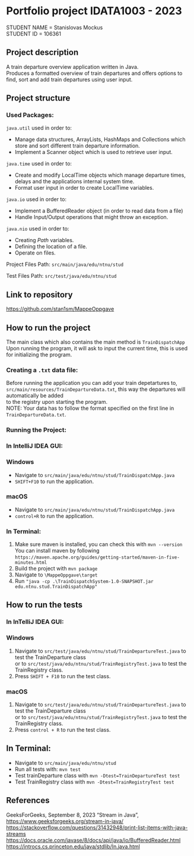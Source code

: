# Portfolio project IDATA1003 - 2023

STUDENT NAME = Stanislovas Mockus  
STUDENT ID = 106361

## Project description

A train departure overview application written in Java.  
Produces a formatted overview of train departures and offers options to find, sort and add train departures using user input. 

## Project structure

[//]: # (TODO: Describe the structure of your project here. How have you used packages in your structure. Where are all sourcefiles stored. Where are all JUnit-test classes stored. etc.)
  ### Used Packages:
  `java.util` used in order to:
  * Manage data structures, ArrayLists, HashMaps and Collections which store and sort different train departure information.
  * Implement a Scanner object which is used to retrieve user input.

`java.time` used in order to:
  * Create and modify LocalTime objects which manage departure times, delays and the applications internal system time.
  * Format user input in order to create LocalTime variables.

`java.io` used in order to:
  * Implement a BufferedReader object (in order to read data from a file)
  * Handle Input/Output operations that might throw an exception.

`java.nio` used in order to:
  * Creating _Path_ variables.
  * Defining the location of a file.
  * Operate on files.

  Project Files Path: `src/main/java/edu/ntnu/stud`  
  
  Test Files Path: `src/test/java/edu/ntnu/stud`
  
## Link to repository

https://github.com/stan1sm/MappeOppgave

## How to run the project

[//]: # (TODO: Describe how to run your project here. What is the main class? What is the main method?
What is the input and output of the program? What is the expected behaviour of the program?)
The main class which also contains the main method is `TrainDispatchApp`  
Upon running the program, it will ask to input the current time, this is used for initializing the program.

### Creating a `.txt` data file:  
Before running the application you can add your train depetartures to,  
`src/main/resources/TrainDepartureData.txt`, this way the departures will automatically be added  
to the registry upon starting the program.  
NOTE: Your data has to follow the format specified on the first line in `TrainDepartureData.txt`.

### Running the Project:

### In IntelliJ IDEA GUI:
  ### Windows
  * Navigate to `src/main/java/edu/ntnu/stud/TrainDispatchApp.java`
  * `SHIFT+F10` to run the application.

  ### macOS
  * Navigate to `src/main/java/edu/ntnu/stud/TrainDispatchApp.java`
  * `control+R` to run the application.

### In Terminal:  
  1. Make sure maven is installed, you can check this with `mvn --version`  
     You can install maven by following `https://maven.apache.org/guides/getting-started/maven-in-five-minutes.html`
  3. Build the project with `mvn package`  
  4. Navigate to `\MappeOppgave\target`
  5. Run `"java -cp .\TrainDispatchSystem-1.0-SNAPSHOT.jar edu.ntnu.stud.TrainDispatchApp"`

## How to run the tests
### In InTelliJ IDEA GUI:
  ### Windows
  1. Navigate to `src/test/java/edu/ntnu/stud/TrainDepartureTest.java` to test the TrainDeparture class  
     or to `src/test/java/edu/ntnu/stud/TrainRegistryTest.java` to test the TrainRegistry class.
  2. Press `SHIFT + F10` to run the test class.

  ### macOS
  1. Navigate to `src/test/java/edu/ntnu/stud/TrainDepartureTest.java` to test the TrainDeparture class  
     or to `src/test/java/edu/ntnu/stud/TrainRegistryTest.java` to test the TrainRegistry class.
  2. Press `control + R` to run the test class.

## In Terminal:  
 * Navigate to `src/main/java/edu/ntnu/stud`
 * Run all tests with: `mvn test`
 * Test trainDeparture class with `mvn -Dtest=TrainDepartureTest test`
 * Test TrainRegistry class with `mvn -Dtest=TrainRegistryTest test`


## References

[//]: # (TODO: Include references here, if any. For example, if you have used code from the course book, include a reference to the chapter.
Or if you have used code from a website or other source, include a link to the source.)
GeeksForGeeks, September 8, 2023 “Stream in Java”, https://www.geeksforgeeks.org/stream-in-java/
https://stackoverflow.com/questions/31432948/print-list-items-with-java-streams
https://docs.oracle.com/javase/8/docs/api/java/io/BufferedReader.html
https://introcs.cs.princeton.edu/java/stdlib/In.java.html


